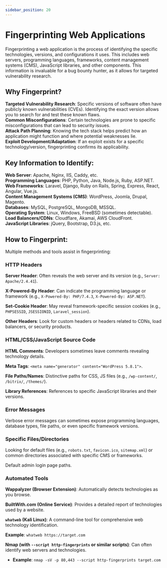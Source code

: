 ```yaml
---
sidebar_position: 20
---
```

# Fingerprinting Web Applications

Fingerprinting a web application is the process of identifying the specific technologies, versions, and configurations it uses. This includes web servers, programming languages, frameworks, content management systems (CMS), JavaScript libraries, and other components. This information is invaluable for a bug bounty hunter, as it allows for targeted vulnerability research.

## Why Fingerprint?

**Targeted Vulnerability Research**: Specific versions of software often have publicly known vulnerabilities (CVEs). Identifying the exact version allows you to search for and test these known flaws.  
**Common Misconfigurations**: Certain technologies are prone to specific misconfigurations that can lead to security issues.  
**Attack Path Planning**: Knowing the tech stack helps predict how an application might function and where potential weaknesses lie.  
**Exploit Development/Adaptation**: If an exploit exists for a specific technology/version, fingerprinting confirms its applicability.  

## Key Information to Identify:

**Web Server**: Apache, Nginx, IIS, Caddy, etc.  
**Programming Languages**: PHP, Python, Java, Node.js, Ruby, ASP.NET.  
**Web Frameworks**: Laravel, Django, Ruby on Rails, Spring, Express, React, Angular, Vue.js.  
**Content Management Systems (CMS)**: WordPress, Joomla, Drupal, Magento.  
**Databases**: MySQL, PostgreSQL, MongoDB, MSSQL.  
**Operating System**: Linux, Windows, FreeBSD (sometimes detectable).  
**Load Balancers/CDNs**: Cloudflare, Akamai, AWS CloudFront.  
**JavaScript Libraries**: jQuery, Bootstrap, D3.js, etc.  

## How to Fingerprint:

Multiple methods and tools assist in fingerprinting:

### HTTP Headers
 **Server Header**: Often reveals the web server and its version (e.g., `Server: Apache/2.4.41`).  

**X-Powered-By Header**: Can indicate the programming language or framework (e.g., `X-Powered-By: PHP/7.4.3`, `X-Powered-By: ASP.NET`).  

**Set-Cookie Header**: May reveal framework-specific session cookies (e.g., `PHPSESSID`, `JSESSIONID`, `Laravel_session`).  

**Other Headers**: Look for custom headers or headers related to CDNs, load balancers, or security products.  

### HTML/CSS/JavaScript Source Code
**HTML Comments**: Developers sometimes leave comments revealing technology details.  

**Meta Tags**: `<meta name="generator" content="WordPress 5.8.1">`.  

**File Paths/Names**: Distinctive paths for CSS, JS files (e.g., `/wp-content/`, `/bitrix/`, `/themes/`).  

**Library References**: References to specific JavaScript libraries and their versions.  


### Error Messages
Verbose error messages can sometimes expose programming languages, database types, file paths, or even specific framework versions.  


### Specific Files/Directories
Looking for default files (e.g., `robots.txt`, `favicon.ico`, `sitemap.xml`) or common directories associated with specific CMS or frameworks.  

Default admin login page paths.  

### Automated Tools
**Wappalyzer (Browser Extension)**: Automatically detects technologies as you browse.  

**BuiltWith.com (Online Service)**: Provides a detailed report of technologies used by a website.  

**`whatweb` (Kali Linux)**: A command-line tool for comprehensive web technology identification.  

**Example**: `whatweb https://target.com`  

**Nmap (with `--script http-fingerprints` or similar scripts)**: Can often identify web servers and technologies.  
 *   **Example**: `nmap -sV -p 80,443 --script http-fingerprints target.com`

